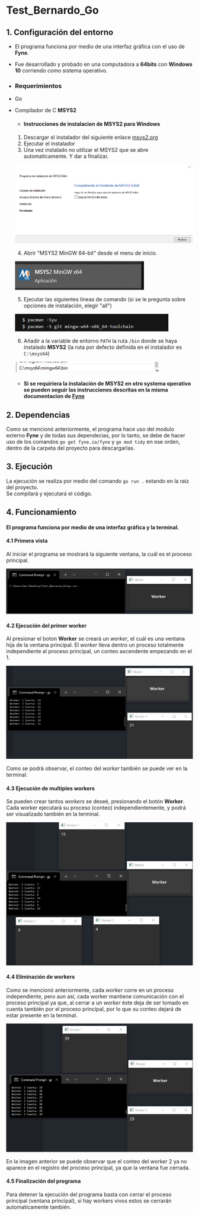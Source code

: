 # Test_Bernardo_Go
## 1. Configuración del entorno
* El programa funciona por medio de una interfaz gráfica con el uso de **Fyne**.
* Fue desarrollado y probado en una computadora a **64bits** con **Windows 10** corriendo como sistema operativo.
* ### Requerimientos
* Go
* Compilador de C **MSYS2**
  * #### Instrucciones de instalacion de **MSYS2** para **Windows**
  1. Descargar el instalador del siguiente enlace [msys2.org](https://www.msys2.org/)
  2. Ejecutar el instalador
  3. Una vez instalado no utilizar el MSYS2 que se abre automaticamente. Y dar a finalizar.  
   
    ![msys2 finalizacion](./doc/images/msysfinish.png)  
  
  4. Abrir "MSYS2 MinGW 64-bit" desde el menu de inicio.  

    ![msys64](./doc/images/msys64%20menu%20inicial.png)

  5. Ejecutar las siguientes lineas de comando (si se le pregunta sobre opciones de instalación, elegir "all")
   
   ![Comandos msys2](./doc/images/msys64.png)  

  6. Añadir a la variable de entorno `PATH` la ruta `/bin` donde se haya instalado **MSYS2** (la ruta por defecto definida en el instalador es `C:\msys64`)

    ![Ruta en PATH](./doc/images/variable%20path%20msys2.png)
    
    * #### Si se requiriera la instalación de MSYS2 en otro systema operativo se pueden seguir las instrucciones descritas en la misma documentacion de [**Fyne**](https://developer.fyne.io/started/)  

## 2. Dependencias  
Como se mencionó anteriormente, el programa hace uso del modulo externo **Fyne** y de todas sus dependecias, por lo tanto, se debe de hacer uso de los comandos `go get fyne.io/fyne` y `go mod tidy` en ese orden, dentro de la carpeta del proyecto para descargarlas.

## 3. Ejecución
La ejecución se realiza por medio del comando `go run .` estando en la raíz del proyecto.  
Se compilará y ejecutará el código.  

## 4. Funcionamiento

#### El programa funciona por medio de una interfaz gráfica y la terminal.

#### 4.1 Primera vista

Al iniciar el programa se mostrará la siguiente ventana, la cuál es el proceso principal.  

![Primera vista](./doc/images/primera%20vista.png)

#### 4.2 Ejecución del primer worker
Al presionar el boton **Worker** se creará un *worker*, el cuál es una ventana hija de la ventana principal. El *worker* lleva dentro un proceso totalmente independiente al proceso principal, un conteo ascendente empezando en el 1.  

![Primer worker](./doc/images/Worker1.png)  

Como se podrá observar, el conteo del *worker* también se puede ver en la terminal.

#### 4.3 Ejecución de multiples workers
Se pueden crear tantos *workers* se deseé, presionando el botón **Worker**.  
Cada worker ejecutará su proceso (conteo) independientemente, y podrá ser visualizado también en la terminal.

![multiples workers](./doc/images/mutiples%20workers.png)

#### 4.4 Eliminación de workers
Como se mencionó anteriormente, cada *worker* corre en un proceso independiente, pero aun así, cada worker mantiene comunicación con el proceso principal ya que, al cerrar a un *worker* éste deja de ser tomado en cuenta también por el proceso principal, por lo que su conteo dejará de estar presente en la terminal.  

![Eliminacion de workers](./doc/images/eliminacion%20de%20workers.png)  

En la imagen anterior se puede observar que el conteo del worker 2 ya no aparece en el registro del proceso principal, ya que la ventana fue cerrada.

#### 4.5 Finalización del programa
Para detener la ejecución del programa basta con cerrar el proceso principal (ventana principal), si hay workers vivos estos se cerrarán automaticamente también.  
